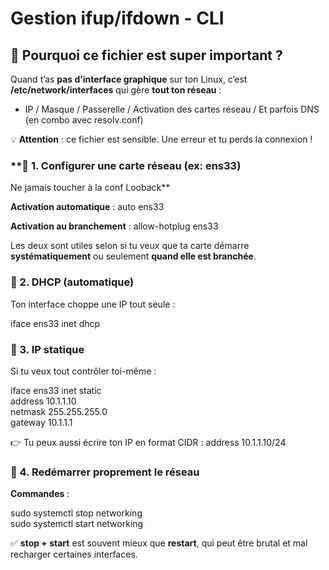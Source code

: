 # Gestion ifup/ifdown - CLI

## **🧩 Pourquoi ce fichier est super important ?**

Quand t’as **pas d’interface graphique** sur ton Linux, c’est **/etc/network/interfaces** qui gère **tout ton réseau** :

- IP / Masque / Passerelle / Activation des cartes réseau / Et parfois DNS (en combo avec resolv.conf)

💡 **Attention** : ce fichier est sensible. Une erreur et tu perds la connexion !

### **📌 1. Configurer une carte réseau (ex: ens33)  
Ne jamais toucher à la conf Looback**

**Activation automatique** : auto ens33

**Activation au branchement** : allow-hotplug ens33

Les deux sont utiles selon si tu veux que ta carte démarre **systématiquement** ou seulement **quand elle est branchée**.



### **📌 2. DHCP (automatique)**

Ton interface choppe une IP tout seule :

iface ens33 inet dhcp



### **📌 3. IP statique**

Si tu veux tout contrôler toi-même :

iface ens33 inet static  
address 10.1.1.10  
netmask 255.255.255.0  
gateway 10.1.1.1

👉 Tu peux aussi écrire ton IP en format CIDR : address 10.1.1.10/24

### **📌 4. Redémarrer proprement le réseau**

**Commandes** :

sudo systemctl stop networking  
sudo systemctl start networking

✅ **stop + start** est souvent mieux que **restart**, qui peut être brutal et mal recharger certaines interfaces.

